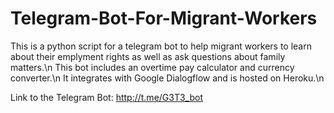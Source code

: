 # Telegram-Bot-For-Migrant-Workers

This is a python script for a telegram bot to help migrant workers to learn about their emplyment rights as well as ask questions about family matters.\n
This bot includes an overtime pay calculator and currency converter.\n
It integrates with Google Dialogflow and is hosted on Heroku.\n

Link to the Telegram Bot: http://t.me/G3T3_bot